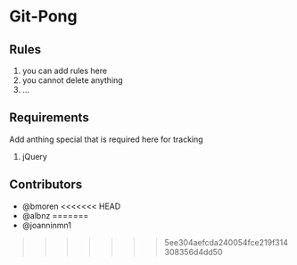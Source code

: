 Git-Pong
=========
Rules
-----------
1. you can add rules here
2. you cannot delete anything
3. ...

Requirements
-----------
Add anthing special that is required here for tracking

1. jQuery

Contributors
-----------
- @bmoren
<<<<<<< HEAD
- @albnz
=======
- @joanninmn1

>>>>>>> 5ee304aefcda240054fce219f314308356d4dd50

